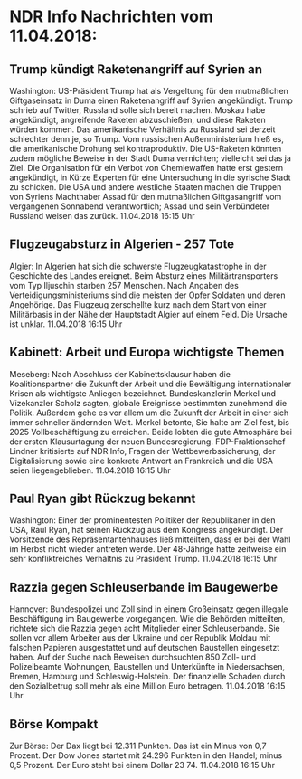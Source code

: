 # NDR Info Nachrichten vom 11.04.2018:


## Trump kündigt Raketenangriff auf Syrien an
Washington: US-Präsident Trump hat als Vergeltung für den mutmaßlichen Giftgaseinsatz in Duma einen Raketenangriff auf Syrien angekündigt. Trump schrieb auf Twitter, Russland solle sich bereit machen. Moskau habe angekündigt, angreifende Raketen abzuschießen, und diese Raketen würden kommen. Das amerikanische Verhältnis zu Russland sei derzeit schlechter denn je, so Trump. Vom russischen Außenministerium hieß es, die amerikanische Drohung sei kontraproduktiv. Die US-Raketen könnten zudem mögliche Beweise in der Stadt Duma vernichten; vielleicht sei das ja Ziel. Die Organisation für ein Verbot von Chemiewaffen hatte erst gestern angekündigt, in Kürze Experten für eine Untersuchung in die syrische Stadt zu schicken. Die USA und andere westliche Staaten machen die Truppen von Syriens Machthaber Assad für den mutmaßlichen Giftgasangriff vom vergangenen Sonnabend verantwortlich; Assad und sein Verbündeter Russland weisen das zurück. 11.04.2018 16:15 Uhr 

## Flugzeugabsturz in Algerien - 257 Tote
Algier:	In Algerien hat sich die schwerste Flugzeugkatastrophe in der Geschichte des Landes ereignet. Beim Absturz eines Militärtransporters vom Typ Iljuschin starben 257 Menschen. Nach Angaben des Verteidigungsministeriums sind die meisten der Opfer Soldaten und deren Angehörige. Das Flugzeug zerschellte kurz nach dem Start von einer Militärbasis in der Nähe der Hauptstadt Algier auf einem Feld. Die Ursache ist unklar. 11.04.2018 16:15 Uhr 

## Kabinett: Arbeit und Europa wichtigste Themen
Meseberg: Nach Abschluss der Kabinettsklausur haben die Koalitionspartner die Zukunft der Arbeit und die Bewältigung internationaler Krisen als wichtigste Anliegen bezeichnet. Bundeskanzlerin Merkel und Vizekanzler Scholz sagten, globale Ereignisse bestimmten zunehmend die Politik. Außerdem gehe es vor allem um die Zukunft der Arbeit in einer sich immer schneller ändernden Welt. Merkel betonte, Sie halte am Ziel fest, bis 2025 Vollbeschäftigung zu erreichen. Beide lobten die gute Atmosphäre bei der ersten Klausurtagung der neuen Bundesregierung. FDP-Fraktionschef Lindner kritisierte auf NDR Info, Fragen der Wettbewerbssicherung, der Digitalisierung sowie eine konkrete Antwort an Frankreich und die USA seien liegengeblieben. 11.04.2018 16:15 Uhr 

## Paul Ryan gibt Rückzug bekannt
Washington:	Einer der prominentesten Politiker der Republikaner in den USA, Raul Ryan, hat seinen Rückzug aus dem Kongress angekündigt. Der Vorsitzende des Repräsentantenhauses ließ mitteilten, dass er bei der Wahl im Herbst nicht wieder antreten werde. Der 48-Jährige hatte zeitweise ein sehr konfliktreiches Verhältnis zu Präsident Trump. 11.04.2018 16:15 Uhr 

## Razzia gegen Schleuserbande im Baugewerbe
Hannover:	Bundespolizei und Zoll sind in einem Großeinsatz gegen illegale Beschäftigung im Baugewerbe vorgegangen. Wie die Behörden mitteilten, richtete sich die Razzia gegen acht Mitglieder einer Schleuserbande. Sie sollen vor allem Arbeiter aus der Ukraine und der Republik Moldau mit falschen Papieren ausgestattet und auf deutschen Baustellen eingesetzt haben. Auf der Suche nach Beweisen durchsuchten 850 Zoll- und Polizeibeamte Wohnungen, Baustellen und Unterkünfte in Niedersachsen, Bremen, Hamburg und Schleswig-Holstein. Der finanzielle Schaden durch den Sozialbetrug soll mehr als eine Million Euro betragen. 11.04.2018 16:15 Uhr 

## Börse Kompakt
Zur Börse: Der Dax liegt bei 12.311 Punkten. Das ist ein Minus von 0,7 Prozent. Der Dow Jones startet mit 24.296 Punkten in den Handel; minus 0,5 Prozent. Der Euro steht bei einem Dollar 23 74. 11.04.2018 16:15 Uhr 

